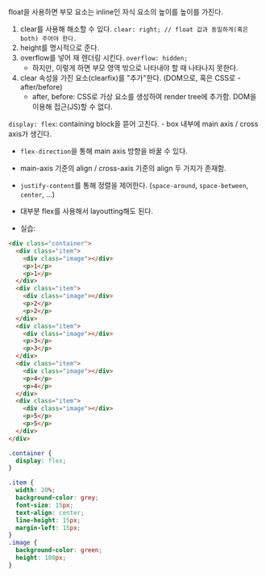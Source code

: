 float을 사용하면 부모 요소는 inline인 자식 요소의 높이를 높이를 가진다.
1. clear를 사용해 해소할 수 있다. `clear: right; // float 값과 동일하게(혹은 both) 주어야 한다.`
2. height를 명시적으로 준다.
3. overflow를 넣어 재 렌더링 시킨다. `overflow: hidden;`
    - 하지만, 이렇게 하면 부모 영역 밖으로 나타내야 할 때 나타나지 못한다.
4. clear 속성을 가진 요소(clearfix)를 "추가"한다. (DOM으로, 혹은 CSS로 - after/before)
    - after, before: CSS로 가상 요소를 생성하여 render tree에 추가함. DOM을 이용해 접근(JS)할 수 없다.

`display: flex`: containing block을 뜯어 고친다. - box 내부에 main axis / cross axis가 생긴다.
- `flex-direction`을 통해 main axis 방향을 바꿀 수 있다.
- main-axis 기준의 align / cross-axis 기준의 align 두 가지가 존재함.
- `justify-content`를 통해 정렬을 제어한다. (`space-around`, `space-between`, `center`, ...)
- 대부분 flex를 사용해서 layoutting해도 된다.

- 실습:
```html
<div class="container">
  <div class="item">
    <div class="image"></div>
    <p>1</p>
    <p>1</p>
  </div>
  <div class="item">
    <div class="image"></div>
    <p>2</p>
    <p>2</p>
  </div>
  <div class="item">
    <div class="image"></div>
    <p>3</p>
    <p>3</p>
  </div>
  <div class="item">
    <div class="image"></div>
    <p>4</p>
    <p>4</p>
  </div>
  <div class="item">
    <div class="image"></div>
    <p>5</p>
    <p>5</p>
  </div>
</div>
```
```css
.container {
  display: flex;
}

.item {
  width: 20%;
  background-color: grey;
  font-size: 15px;
  text-align: center;
  line-height: 15px;
  margin-left: 15px;
}
.image {
  background-color: green;
  height: 100px;
}
```

